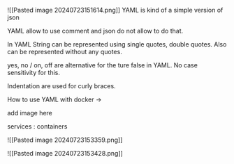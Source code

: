 ![[Pasted image 20240723151614.png]]
 YAML is kind of a simple version of json 

YAML allow to use comment and json do not allow to do that. 

In  YAML String can be represented using single quotes, double quotes. Also can be represented without any quotes.

yes, no / on, off are alternative for the ture false in YAML. No case sensitivity for this. 

Indentation are used for curly braces. 

How to use YAML with docker -> 

add image here 

services : containers 

![[Pasted image 20240723153359.png]]


![[Pasted image 20240723153428.png]]




